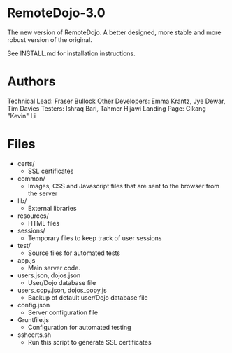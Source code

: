 # RemoteDojo-3.0 #
The new version of RemoteDojo. A better designed, more stable and more robust version of the original.

See INSTALL.md for installation instructions.

# Authors
Technical Lead: Fraser Bullock
Other Developers: Emma Krantz, Jye Dewar, Tim Davies
Testers: Ishraq Bari, Tahmer Hijawi
Landing Page: Cikang "Kevin" Li

# Files
- certs/
  - SSL certificates
- common/
  - Images, CSS and Javascript files that are sent to the browser from the server
- lib/
  - External libraries
- resources/
  - HTML files
- sessions/
  - Temporary files to keep track of user sessions
- test/
  - Source files for automated tests
- app.js
  - Main server code.
- users.json, dojos.json
  - User/Dojo database file
- users_copy.json, dojos_copy.js
  - Backup of default user/Dojo database file
- config.json
  - Server configuration file
- Gruntfile.js
  - Configuration for automated testing
- sshcerts.sh
  - Run this script to generate SSL certificates
